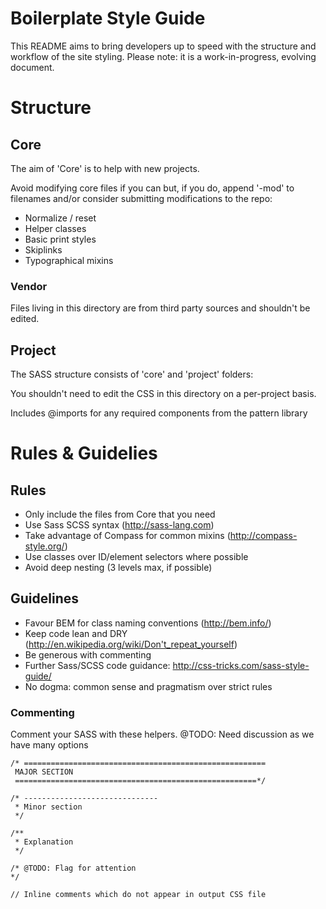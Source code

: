 # Boilerplate Style Guide

This README aims to bring developers up to speed with the structure and workflow of the site styling. Please note: it is a work-in-progress, evolving document.

# Structure

## Core

The aim of 'Core' is to help with new projects.

Avoid modifying core files if you can but, if you do, append '-mod' to filenames and/or consider submitting modifications to the repo:

 - Normalize / reset
 - Helper classes
 - Basic print styles
 - Skiplinks
 - Typographical mixins
 
### Vendor

Files living in this directory are from third party sources and shouldn't be edited.

## Project

The SASS structure consists of 'core' and 'project' folders:

You shouldn't need to edit the CSS in this directory on a per-project basis.

Includes @imports for any required components from the pattern library

# Rules & Guidelies

## Rules
- Only include the files from Core that you need
- Use Sass SCSS syntax (http://sass-lang.com)
- Take advantage of Compass for common mixins (http://compass-style.org/)
- Use classes over ID/element selectors where possible
- Avoid deep nesting (3 levels max, if possible)

## Guidelines
- Favour BEM for class naming conventions (http://bem.info/)
- Keep code lean and DRY (http://en.wikipedia.org/wiki/Don't_repeat_yourself)
- Be generous with commenting
- Further Sass/SCSS code guidance: http://css-tricks.com/sass-style-guide/
- No dogma: common sense and pragmatism over strict rules

### Commenting

Comment your SASS with these helpers.
@TODO: Need discussion as we have many options

    /* ======================================================
     MAJOR SECTION
     ======================================================*/

    /* ------------------------------
     * Minor section
     */

    /**
     * Explanation
     */

    /* @TODO: Flag for attention
    */

    // Inline comments which do not appear in output CSS file